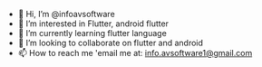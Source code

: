 - 👋 Hi, I’m @infoavsoftware
- 👀 I’m interested in Flutter, android flutter
- 🌱 I’m currently learning flutter language
- 💞️ I’m looking to collaborate on flutter and android
- 📫 How to reach me 'email me at: info.avsoftware1@gmail.com


